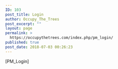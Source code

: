 ```yaml
---
ID: 103
post_title: Login
author: Occupy_The_Trees
post_excerpt: ""
layout: page
permalink: >
  https://occupythetrees.com/index.php/pm_login/
published: true
post_date: 2018-07-03 00:26:23
---
```

[PM_Login]

&nbsp;